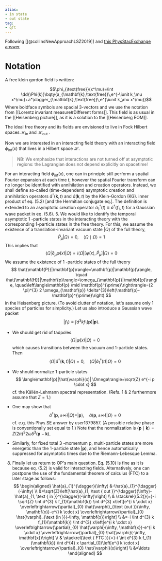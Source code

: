 ```yaml
---
alias:
- in state
- out state
tag:
- qft
---
```


Following [[@collinsNewApproachLSZ2019]] and [this PhysStacExchange answer](https://physics.stackexchange.com/questions/525800/the-use-of-a-dagger-mathbfk-i-int-d3x-eikx-stackrel-leftrightarro)


# Notation

A free klein gordon field is written:

$$\phi_{\text{free}}(x^\mu)=\int \dd{\Phi(k)}\bqty{a_{\mathbf{k},\text{free}}\,e^{-\iunit k_\mu x^\mu}+a^\dagger_{\mathbf{k},\text{free}}\,e^{\iunit k_\mu x^\mu}}$$
Where boldface symbols are spacial 3-vectors and we use the notation from [[Lorentz invariant measure#Different forms]]. This field is as usual in the [[Heisenberg picture]], as it is a solution to the [[Heisenberg EOM]].

 The ideal free theory and its fields are envisioned to live in Fock Hilbert spaces $\mathcal{H}_{\text {in }}$ and $\mathcal{H}_{\text {out }}$.
 
  Now we are interested in an interacting field theory with an interacting field $\phi_\text{int}(x)$ that lives in a Hilbert space $\mathcal{H}$.
  >NB: We emphasize that interactions are not turned off at asymptotic regions: the Lagrangian does not depend explicitly on spacetime!
  
For an interacting field $\phi_\text{int}(x)$, one can in principle still perform a spatial Fourier expansion at each time $t$, however the spatial Fourier transform can no longer be identified with annihilation and creation operators. Instead, we shall define so-called (time-dependent) asymptotic creation and annihilation operators $\hat{a}^{\dagger}(\mathbf{k}, t)$ and $\hat{a}(\mathbf{k}, t)$ by the Klein-Gordon (KG). inner product of eq. (5.2) [and the Hermitian conjugate eq.]. The definition is extended to an asymptotic creation operator $\hat{a}_{1}^{\dagger}(t) \equiv \hat{a}^{\dagger}\left(f_{1}, t\right)$ for a Gaussian wave packet in eq. (5.6).
5. We would like to identify the temporal asymptotic 1 -particle states in the interacting theory with the corresponding 1-particle states in the free theory. For this, we assume the existence of a translation-invariant vacuum state $|\Omega\rangle$ of the full theory, $$\hat{P}_{\mu}|\Omega\rangle=0, \quad\langle\Omega \mid \Omega\rangle=1$$ This implies that $$\left\langle\Omega\left|\partial_{\mu} \hat{\varphi}(x)\right| \Omega\right\rangle=i\left\langle\Omega\left|\left[\hat{\varphi}(x), \hat{P}_{\mu}\right]\right| \Omega\right\rangle=0$$ We assume the existence of 1 -particle states of the full theory
$$
\hat{\mathbf{P}}|\mathbf{p}\rangle=\mathbf{p}|\mathbf{p}\rangle, \quad \hat{\mathbf{H}}|\mathbf{p}\rangle=\omega_{\mathbf{p}}|\mathbf{p}\rangle, \quad\left\langle\mathbf{p} \mid \mathbf{p}^{\prime}\right\rangle=(2 \pi)^{3} 2 \omega_{\mathbf{p}} \delta^{3}\left(\mathbf{p}-\mathbf{p}^{\prime}\right)
$$
in the Heisenberg picture. (To avoid clutter of notation, let's assume only 1 species of particles for simplicity.) Let us also introduce a Gaussian wave packet
$$
\left|f_{1}\right\rangle \equiv \int d^{3} k f_{1}(\mathbf{p})|\mathbf{p}\rangle .
$$
- We should get rid of tadpoles
$$
\langle\Omega|\hat{\varphi}(x)| \Omega\rangle=0
$$
which causes transitions between the vacuum and 1-particle states. Then
$$
\left\langle\Omega\left|\hat{a}^{\dagger}(\mathbf{k}, t)\right| \Omega\right\rangle=0, \quad\left\langle\Omega\left|\hat{a}_{1}^{\dagger}(t)\right| \Omega\right\rangle=0
$$
- We should normalize 1-particle states
$$
\langle\mathbf{p}|\hat{\varphi}(x)| \Omega\rangle=\sqrt{Z} e^{-i p \cdot x}
$$
cf. the Källén-Lehmann spectral representation. (Refs. 1 \& 2 furthermore assume that $Z=1$.)
- One may show that
$$
\hat{a}^{\dagger}(\mathbf{p}, \pm \infty)|\Omega\rangle=|\mathbf{p}\rangle, \quad \hat{a}(\mathbf{p}, \pm \infty)|\Omega\rangle=0
$$
cf. e.g. this Phys.SE answer by user1379857. (A possible relative phase is conventionally set equal to 1.) Note that the normalization is $\langle\mathbf{p} \mid \mathbf{k}\rangle=Z(2 \pi)^{3} 2 \omega \delta^{3}(\mathbf{p}-\mathbf{k})$.

- Similarly, for fixed total 3 -momentum p, multi-particle states are more energetic than the 1-particle state $|\mathbf{p}\rangle$, and hence automatically suppressed for asymptotic times due to the Riemann-Lebesque Lemma.
8. Finally let us return to OP's main question. Eq. (5.10) is fine as it is because eq. (5.2) is valid for interacting fields. Alternatively, one can postpone the use of the fundamental theorem of calculus (FTC) to a later stage as follows:
$$
\begin{aligned}
\hat{a}_{1}^{\dagger}(\infty) &-\hat{a}_{1}^{\dagger}(-\infty) \\
&=\sqrt{Z}\left[\hat{a}_{1, \text { out }}^{\dagger}(\infty)-\hat{a}_{1, \text { in }}^{\dagger}(-\infty)\right] \\
& \stackrel{(5.2)}{=}-i \sqrt{Z} \int d^{3} k f_{1}(\mathbf{k}) \int d^{3} x\left[e^{i k \cdot x} \overleftrightarrow{\partial}_{0} \hat{\varphi}_{\text {out }}(\infty, \mathbf{x})-e^{i k \cdot x} \overleftrightarrow{\partial}_{0} \hat{\varphi}_{\text {in }}(-\infty, \mathbf{x})\right] \\
&=-i \int d^{3} k f_{1}(\mathbf{k}) \int d^{3} x\left[e^{i k \cdot x} \overleftrightarrow{\partial}_{0} \hat{\varphi}(\infty, \mathbf{x})-e^{i k \cdot x} \overleftrightarrow{\partial}_{0} \hat{\varphi}(-\infty, \mathbf{x})\right] \\
& \stackrel{\text { FTC }}{=}-i \int d^{3} k f_{1}(\mathbf{k}) \int d^{4} x \partial_{0}\left[e^{i k \cdot x} \overleftrightarrow{\partial}_{0} \hat{\varphi}(x)\right] \\
&=\ldots
\end{aligned}
$$


